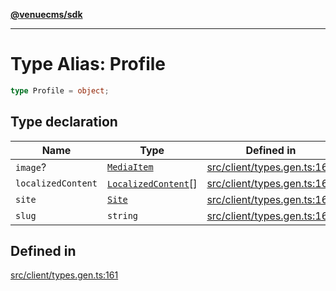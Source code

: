[**@venuecms/sdk**](../Index.md)

***

# Type Alias: Profile

```ts
type Profile = object;
```

## Type declaration

| Name | Type | Defined in |
| ------ | ------ | ------ |
| `image`? | [`MediaItem`](MediaItem.md) | [src/client/types.gen.ts:164](https://github.com/venuecms/sdk/blob/c07c18831cf33fafb3b37826410f2b30773eb6c2/src/client/types.gen.ts#L164) |
| `localizedContent` | [`LocalizedContent`](LocalizedContent.md)[] | [src/client/types.gen.ts:165](https://github.com/venuecms/sdk/blob/c07c18831cf33fafb3b37826410f2b30773eb6c2/src/client/types.gen.ts#L165) |
| `site` | [`Site`](Site.md) | [src/client/types.gen.ts:163](https://github.com/venuecms/sdk/blob/c07c18831cf33fafb3b37826410f2b30773eb6c2/src/client/types.gen.ts#L163) |
| `slug` | `string` | [src/client/types.gen.ts:162](https://github.com/venuecms/sdk/blob/c07c18831cf33fafb3b37826410f2b30773eb6c2/src/client/types.gen.ts#L162) |

## Defined in

[src/client/types.gen.ts:161](https://github.com/venuecms/sdk/blob/c07c18831cf33fafb3b37826410f2b30773eb6c2/src/client/types.gen.ts#L161)
